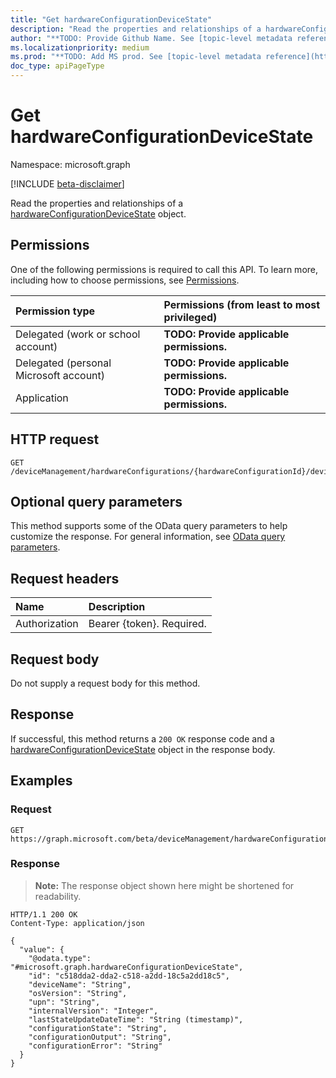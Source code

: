 ```yaml
---
title: "Get hardwareConfigurationDeviceState"
description: "Read the properties and relationships of a hardwareConfigurationDeviceState object."
author: "**TODO: Provide Github Name. See [topic-level metadata reference](https://msgo.azurewebsites.net/add/document/guidelines/metadata.html#topic-level-metadata)**"
ms.localizationpriority: medium
ms.prod: "**TODO: Add MS prod. See [topic-level metadata reference](https://msgo.azurewebsites.net/add/document/guidelines/metadata.html#topic-level-metadata)**"
doc_type: apiPageType
---
```


# Get hardwareConfigurationDeviceState
Namespace: microsoft.graph

[!INCLUDE [beta-disclaimer](../../includes/beta-disclaimer.md)]

Read the properties and relationships of a [hardwareConfigurationDeviceState](../resources/intune-hardwareconfigurationdevicestate.md) object.

## Permissions
One of the following permissions is required to call this API. To learn more, including how to choose permissions, see [Permissions](/graph/permissions-reference).

|Permission type|Permissions (from least to most privileged)|
|:---|:---|
|Delegated (work or school account)|**TODO: Provide applicable permissions.**|
|Delegated (personal Microsoft account)|**TODO: Provide applicable permissions.**|
|Application|**TODO: Provide applicable permissions.**|

## HTTP request

<!-- {
  "blockType": "ignored"
}
-->
``` http
GET /deviceManagement/hardwareConfigurations/{hardwareConfigurationId}/deviceRunStates/{hardwareConfigurationDeviceStateId}
```

## Optional query parameters
This method supports some of the OData query parameters to help customize the response. For general information, see [OData query parameters](/graph/query-parameters).

## Request headers
|Name|Description|
|:---|:---|
|Authorization|Bearer {token}. Required.|

## Request body
Do not supply a request body for this method.

## Response

If successful, this method returns a `200 OK` response code and a [hardwareConfigurationDeviceState](../resources/intune-hardwareconfigurationdevicestate.md) object in the response body.

## Examples

### Request
<!-- {
  "blockType": "request",
  "name": "get_hardwareconfigurationdevicestate"
}
-->
``` http
GET https://graph.microsoft.com/beta/deviceManagement/hardwareConfigurations/{hardwareConfigurationId}/deviceRunStates/{hardwareConfigurationDeviceStateId}
```


### Response
>**Note:** The response object shown here might be shortened for readability.
<!-- {
  "blockType": "response",
  "truncated": true,
  "@odata.type": "microsoft.graph.hardwareConfigurationDeviceState"
}
-->
``` http
HTTP/1.1 200 OK
Content-Type: application/json

{
  "value": {
    "@odata.type": "#microsoft.graph.hardwareConfigurationDeviceState",
    "id": "c518dda2-dda2-c518-a2dd-18c5a2dd18c5",
    "deviceName": "String",
    "osVersion": "String",
    "upn": "String",
    "internalVersion": "Integer",
    "lastStateUpdateDateTime": "String (timestamp)",
    "configurationState": "String",
    "configurationOutput": "String",
    "configurationError": "String"
  }
}
```

